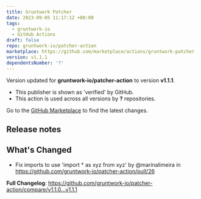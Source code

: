 ```yaml
---
title: Gruntwork Patcher
date: 2023-09-05 11:17:12 +00:00
tags:
  - gruntwork-io
  - GitHub Actions
draft: false
repo: gruntwork-io/patcher-action
marketplace: https://github.com/marketplace/actions/gruntwork-patcher
version: v1.1.1
dependentsNumber: '?'
---
```



Version updated for **gruntwork-io/patcher-action** to version **v1.1.1**.
- This publisher is shown as 'verified' by GitHub.
- This action is used across all versions by **?** repositories.

Go to the [GitHub Marketplace](https://github.com/marketplace/actions/gruntwork-patcher) to find the latest changes.

## Release notes

## What's Changed
* Fix imports to use 'import * as xyz from xyz' by @marinalimeira in https://github.com/gruntwork-io/patcher-action/pull/26


**Full Changelog**: https://github.com/gruntwork-io/patcher-action/compare/v1.1.0...v1.1.1
